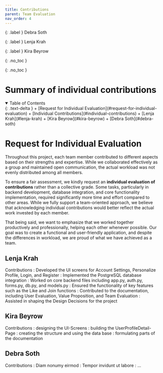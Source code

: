 ```yaml
---
title: Contributions
parent: Team Evaluation
nav_order: 4
---
```


{: .label }
Debra Soth

{: .label }
Lenja Krah

{: .label }
Kira Beyrow

{: .no_toc }

{: .no_toc }
# Summary of individual contributions

<details open markdown="block"> {: .text-delta } <summary>Table of Contents</summary> 
+ [Request for Individual Evaluation](#request-for-individual-evaluation) 
+ [Individual Contributions](#individual-contributions) 
+ [Lenja Krah](#lenja-krah) + [Kira Beyrow](#kira-beyrow) 
+ [Debra Soth](#debra-soth) 
</details>

# Request for Individual Evaluation
Throughout this project, each team member contributed to different aspects based on their strengths and expertise. While we collaborated effectively as a group and maintained open communication, the actual workload was not evenly distributed among all members.

To ensure a fair assessment, we kindly request an **individual evaluation of contributions** rather than a collective grade. Some tasks, particularly in backend development, database integration, and core functionality implementation, required significantly more time and effort compared to other areas. While we fully support a team-oriented approach, we believe that acknowledging individual contributions would better reflect the actual work invested by each member.

That being said, we want to emphasize that we worked together productively and professionally, helping each other whenever possible. Our goal was to create a functional and user-friendly application, and despite the differences in workload, we are proud of what we have achieved as a team.

## Lenja Krah

Contributions
: Developed the UI screens for Account Settings, Personalize Profile, Login, and Register
: Implemented the PostgreSQL database integration
: Worked on core backend files including app.py, auth.py, forms.py, db.py, and models.py
: Ensured the functionality of key features such as the Like and Join functions
: Contributed to the documentation, including User Evaluation, Value Proposition, and Team Evaluation
: Assisted in shaping the Design Decisions for the project

## Kira Beyrow

Contributions
: designing the UI-Screens
: building the UserProfileDetail-Page
: creating the structure and using the data base
: formulating parts of the documentation

## Debra Soth

Contributions
: Diam nonumy eirmod
: Tempor invidunt ut labore
: ...
